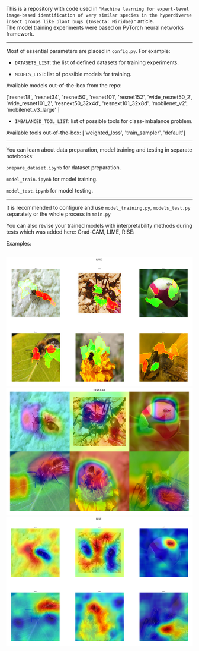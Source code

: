 
This is a repository with code used in
`"Machine learning for expert-level image-based identification of very similar species in the hyperdiverse insect groups like plant bugs (Insecta: Miridae)"` 
article.\
The model training experiments were based on PyTorch neural networks framework.

---
Most of essential parameters are placed in `config.py`. For example:

* `DATASETS_LIST`: the list of defined datasets for training experiments.

* `MODELS_LIST`: list of possible models for training. 

Available models out-of-the-box from the repo:

['resnet18', 'resnet34', 'resnet50', 'resnet101', 'resnet152',
'wide_resnet50_2', 'wide_resnet101_2', 'resnext50_32x4d', 'resnext101_32x8d',
'mobilenet_v2', 'mobilenet_v3_large'
               ]

* `IMBALANCED_TOOL_LIST`: list of possible tools for class-imbalance problem.

Available tools out-of-the-box: 
['weighted_loss', 'train_sampler', 'default']

---
You can learn about data preparation, 
model training and testing in separate notebooks:

`prepare_dataset.ipynb` for dataset preparation.

`model_train.ipynb` for model training.

`model_test.ipynb` for model testing.

---
It is recommended to configure and use `model_training.py`, `models_test.py` 
separately or the whole process in `main.py` 

You can also revise your trained models with interpretability methods during tests 
which was added here: Grad-CAM, LIME, RISE:

Examples:

![LIME](pics/lime_example.png)
![Grad-CAM](pics/gradcam_example.png)
![RISE](pics/rise_example.png)
---
